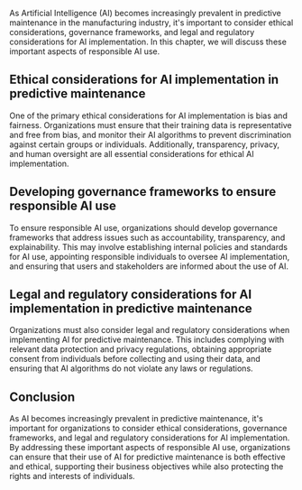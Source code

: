 
As Artificial Intelligence (AI) becomes increasingly prevalent in predictive maintenance in the manufacturing industry, it's important to consider ethical considerations, governance frameworks, and legal and regulatory considerations for AI implementation. In this chapter, we will discuss these important aspects of responsible AI use.

Ethical considerations for AI implementation in predictive maintenance
----------------------------------------------------------------------

One of the primary ethical considerations for AI implementation is bias and fairness. Organizations must ensure that their training data is representative and free from bias, and monitor their AI algorithms to prevent discrimination against certain groups or individuals. Additionally, transparency, privacy, and human oversight are all essential considerations for ethical AI implementation.

Developing governance frameworks to ensure responsible AI use
-------------------------------------------------------------

To ensure responsible AI use, organizations should develop governance frameworks that address issues such as accountability, transparency, and explainability. This may involve establishing internal policies and standards for AI use, appointing responsible individuals to oversee AI implementation, and ensuring that users and stakeholders are informed about the use of AI.

Legal and regulatory considerations for AI implementation in predictive maintenance
-----------------------------------------------------------------------------------

Organizations must also consider legal and regulatory considerations when implementing AI for predictive maintenance. This includes complying with relevant data protection and privacy regulations, obtaining appropriate consent from individuals before collecting and using their data, and ensuring that AI algorithms do not violate any laws or regulations.

Conclusion
----------

As AI becomes increasingly prevalent in predictive maintenance, it's important for organizations to consider ethical considerations, governance frameworks, and legal and regulatory considerations for AI implementation. By addressing these important aspects of responsible AI use, organizations can ensure that their use of AI for predictive maintenance is both effective and ethical, supporting their business objectives while also protecting the rights and interests of individuals.
